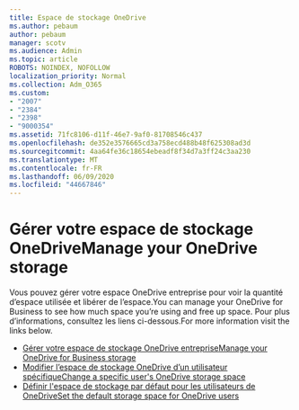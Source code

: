 ```yaml
---
title: Espace de stockage OneDrive
ms.author: pebaum
author: pebaum
manager: scotv
ms.audience: Admin
ms.topic: article
ROBOTS: NOINDEX, NOFOLLOW
localization_priority: Normal
ms.collection: Adm_O365
ms.custom:
- "2007"
- "2384"
- "2398"
- "9000354"
ms.assetid: 71fc8106-d11f-46e7-9af0-81708546c437
ms.openlocfilehash: de352e3576665cd3a758ecd488b48f625308ad3d
ms.sourcegitcommit: 4aa64fe36c18654ebeadf8f34d7a3ff24c3aa230
ms.translationtype: MT
ms.contentlocale: fr-FR
ms.lasthandoff: 06/09/2020
ms.locfileid: "44667846"
---
```

# <a name="manage-your-onedrive-storage"></a><span data-ttu-id="8fc3b-102">Gérer votre espace de stockage OneDrive</span><span class="sxs-lookup"><span data-stu-id="8fc3b-102">Manage your OneDrive storage</span></span>

<span data-ttu-id="8fc3b-103">Vous pouvez gérer votre espace OneDrive entreprise pour voir la quantité d’espace utilisée et libérer de l’espace.</span><span class="sxs-lookup"><span data-stu-id="8fc3b-103">You can manage your OneDrive for Business to see how much space you’re using and free up space.</span></span>  <span data-ttu-id="8fc3b-104">Pour plus d’informations, consultez les liens ci-dessous.</span><span class="sxs-lookup"><span data-stu-id="8fc3b-104">For more information visit the links below.</span></span>

- [<span data-ttu-id="8fc3b-105">Gérer votre espace de stockage OneDrive entreprise</span><span class="sxs-lookup"><span data-stu-id="8fc3b-105">Manage your OneDrive for Business storage</span></span>](https://support.microsoft.com/office/31519161-059c-4764-b6f8-f5cd29f7fe68)
- [<span data-ttu-id="8fc3b-106">Modifier l’espace de stockage OneDrive d’un utilisateur spécifique</span><span class="sxs-lookup"><span data-stu-id="8fc3b-106">Change a specific user's OneDrive storage space</span></span>](https://docs.microsoft.com/onedrive/change-user-storage)
- [<span data-ttu-id="8fc3b-107">Définir l'espace de stockage par défaut pour les utilisateurs de OneDrive</span><span class="sxs-lookup"><span data-stu-id="8fc3b-107">Set the default storage space for OneDrive users</span></span>](https://docs.microsoft.com/onedrive/set-default-storage-space)